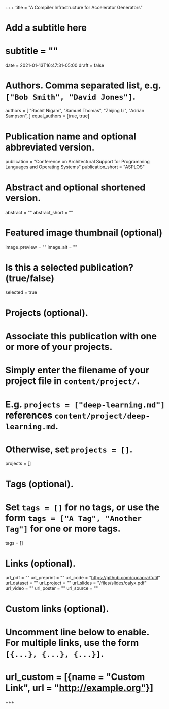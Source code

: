 +++
title = "A Compiler Infrastructure for Accelerator Generators"
# Add a subtitle here
# subtitle = ""
date = 2021-01-13T16:47:31-05:00
draft = false

# Authors. Comma separated list, e.g. `["Bob Smith", "David Jones"]`.
authors = [
  "Rachit Nigam",
  "Samuel Thomas",
  "Zhijing Li",
  "Adrian Sampson",
]
equal_authors = [true, true]

# Publication name and optional abbreviated version.
publication = "Conference on Architectural Support for Programming Languages and Operating Systems"
publication_short = "ASPLOS"

# Abstract and optional shortened version.
abstract = ""
abstract_short = ""

# Featured image thumbnail (optional)
image_preview = ""
image_alt = ""

# Is this a selected publication? (true/false)
selected = true

# Projects (optional).
#   Associate this publication with one or more of your projects.
#   Simply enter the filename of your project file in `content/project/`.
#   E.g. `projects = ["deep-learning.md"]` references `content/project/deep-learning.md`.
#   Otherwise, set `projects = []`.
projects = []

# Tags (optional).
#   Set `tags = []` for no tags, or use the form `tags = ["A Tag", "Another Tag"]` for one or more tags.
tags = []

# Links (optional).
url_pdf = ""
url_preprint = ""
url_code = "https://github.com/cucapra/futil"
url_dataset = ""
url_project = ""
url_slides = "/files/slides/calyx.pdf"
url_video = ""
url_poster = ""
url_source = ""

# Custom links (optional).
#   Uncomment line below to enable. For multiple links, use the form `[{...}, {...}, {...}]`.
# url_custom = [{name = "Custom Link", url = "http://example.org"}]

+++

